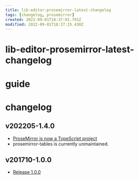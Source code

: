 ```yaml
---
title: lib-editor-prosemirror-latest-changelog
tags: [changelog, prosemirror]
created: 2022-09-01T18:37:01.791Z
modified: 2022-09-01T18:37:15.430Z
---
```


# lib-editor-prosemirror-latest-changelog

# guide

# changelog

## v202205-1.4.0

- [ProseMirror is now a TypeScript project](https://discuss.prosemirror.net/t/prosemirror-is-now-a-typescript-project/4624)
- prosemirror-tables is currently unmaintained.

## v201710-1.0.0

- [Release 1.0.0](https://discuss.prosemirror.net/t/release-1-0-0/998)
